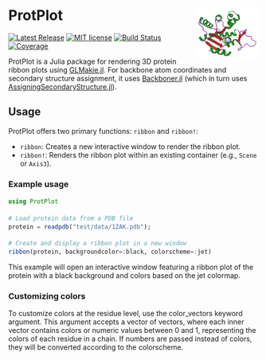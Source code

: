 # <img width="25%" src="./sticker.png" align="right" /> ProtPlot

[![Latest Release](https://img.shields.io/github/release/MurrellGroup/ProtPlot.jl.svg)](https://github.com/MurrellGroup/ProtPlot.jl/releases/latest)
[![MIT license](https://img.shields.io/badge/license-MIT-green.svg)](https://opensource.org/license/MIT)
[![Build Status](https://github.com/MurrellGroup/ProtPlot.jl/actions/workflows/CI.yml/badge.svg?branch=main)](https://github.com/MurrellGroup/ProtPlot.jl/actions/workflows/CI.yml?query=branch%3Amain)
[![Coverage](https://codecov.io/gh/MurrellGroup/ProtPlot.jl/branch/main/graph/badge.svg)](https://codecov.io/gh/MurrellGroup/ProtPlot.jl)

ProtPlot is a Julia package for rendering 3D protein ribbon plots using [GLMakie.jl](https://github.com/JuliaPlots/GLMakie.jl). For backbone atom coordinates and secondary structure assignment, it uses [Backboner.jl](https://github.com/MurrellGroup/Backboner.jl) (which in turn uses [AssigningSecondaryStructure.jl](https://github.com/MurrellGroup/AssigningSecondaryStructure.jl)).

## Usage

ProtPlot offers two primary functions: `ribbon` and `ribbon!`:
- `ribbon`: Creates a new interactive window to render the ribbon plot.
- `ribbon!`: Renders the ribbon plot within an existing container (e.g., `Scene` or `Axis3`). 

### Example usage

```julia
using ProtPlot

# Load protein data from a PDB file
protein = readpdb("test/data/1ZAK.pdb");

# Create and display a ribbon plot in a new window
ribbon(protein, backgroundcolor=:black, colorscheme=:jet)
```
This example will open an interactive window featuring a ribbon plot of the protein with a black background and colors based on the jet colormap.

### Customizing colors

To customize colors at the residue level, use the color_vectors keyword argument. This argument accepts a vector of vectors, where each inner vector contains colors or numeric values between 0 and 1, representing the colors of each residue in a chain. If numbers are passed instead of colors, they will be converted according to the colorscheme. 
